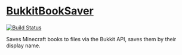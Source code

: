[BukkitBookSaver](http://ci.graywolf336.com/job/BukkitBookSaver/)
====

[![Build Status](https://ci.craftyn.com/job/BukkitBookSaver/badge/icon)](https://ci.craftyn.com/job/BukkitBookSaver/)

Saves Minecraft books to files via the Bukkit API, saves them by their display name.
